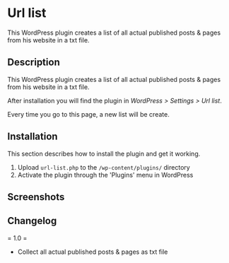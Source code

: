 # Url list
This WordPress plugin creates a list of all actual published posts & pages from his website in a txt file.

## Description

This WordPress plugin creates a list of all actual published posts & pages from his website in a txt file.

After installation you will find the plugin in *WordPress > Settings > Url list*.

Every time you go to this page, a new list will be create.

## Installation

This section describes how to install the plugin and get it working.

1. Upload `url-list.php` to the `/wp-content/plugins/` directory
2. Activate the plugin through the 'Plugins' menu in WordPress

## Screenshots


## Changelog

= 1.0 =
* Collect all actual published posts & pages as txt file